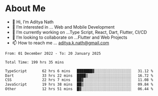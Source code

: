 # About Me

- 👋 Hi, I’m Aditya Nath
- 👀 I’m interested in ... Web and Mobile Development
- 🌱 I’m currently working on ...Type Script, React, Dart, Flutter, CI/CD
- 💞️ I’m looking to collaborate on ...Flutter and Web Projects
- 📫 How to reach me ... aditya.k.nath@gmail.com

<!--START_SECTION:waka-->

```txt
From: 01 December 2022 - To: 20 January 2025

Total Time: 199 hrs 35 mins

TypeScript       62 hrs 6 mins   ███████▓░░░░░░░░░░░░░░░░░   31.12 %
Dart             33 hrs 22 mins  ████▒░░░░░░░░░░░░░░░░░░░░   16.72 %
CSS              22 hrs 7 mins   ██▓░░░░░░░░░░░░░░░░░░░░░░   11.08 %
JavaScript       19 hrs 38 mins  ██▒░░░░░░░░░░░░░░░░░░░░░░   09.84 %
Other            12 hrs 51 mins  █▓░░░░░░░░░░░░░░░░░░░░░░░   06.44 %
```

<!--END_SECTION:waka-->

<!---
kronosking007/kronosking007 is a ✨ special ✨ repository because its `README.md` (this file) appears on your GitHub profile.
You can click the Preview link to take a look at your changes.
--->
